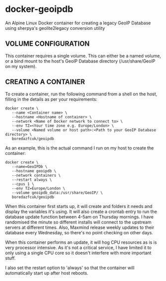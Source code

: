 # docker-geoipdb
An Alpine Linux Docker container for creating a legacy GeoIP Database using sherpya's geolite2legacy conversion utility

## VOLUME CONFIGURATION

This container requires a single volume. This can either be a named volume, or a bind mount to the host's GeoIP Database directory (/usr/share/GeoIP on my system).

## CREATING A CONTAINER

To create a container, run the following command from a shell on the host, filling in the details as per your requirements:

```
docker create \
   --name <Container name> \
   --hostname <Hostname of container> \
   --network <Name of Docker network to connect to> \
   --env TZ=<Your time zone e.g. Europe/London> \
   --volume <Named volume or host path>:<Path to your GeoIP Database directory> \
   boredazfcuk/geoipdb
```

As an example, this is the actual command I run on my host to create the container:

```
docker create \
   --name=GeoIPDb \
   --hostname geoipdb \
   --network containers \
   --restart always \
   --cpus 1 \
   --env TZ=Europe/London \
   --volume geoipdb_data:/usr/share/GeoIP/ \
   boredazfcuk/geoipdb
```

When this container first starts up, it will create and folders it needs and display the variables it's using. It will also create a crontab entry to run the database update function between 4-5am on Thursday mornings. I have randomised the minute so different installs will connect to the upstream servers at different times. Also, Maxmind release weekly updates to their database every Wednesday, so there's no point checking on other days.

When this container performs an update, it will hog CPU resources as is is very processor intensive. As it's not a critical service, I have limited it to only using a single CPU core so it doesn't interfere with more important stuff.

I also set the restart option to 'always' so that the container will automatically start up after host reboots.
